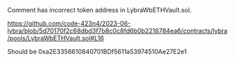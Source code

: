 Comment has incorrect token address in LybraWbETHVault.sol.

https://github.com/code-423n4/2023-06-lybra/blob/5d70170f2c68dbd3f7b8c0c8fd6b0b2218784ea6/contracts/lybra/pools/LybraWbETHVault.sol#L16

Should be 0xa2E3356610840701BDf5611a53974510Ae27E2e1
